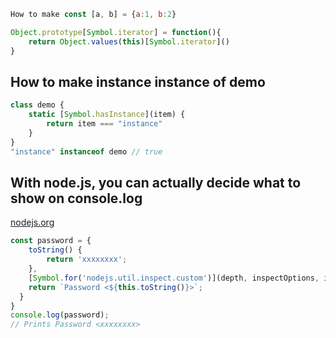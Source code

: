 
```js
How to make const [a, b] = {a:1, b:2}

Object.prototype[Symbol.iterator] = function(){
    return Object.values(this)[Symbol.iterator]()
}
```

## How to make instance instance of demo

```js
class demo {
    static [Symbol.hasInstance](item) {
        return item === "instance"
    }
}
"instance" instanceof demo // true
```

## With node.js, you can actually decide what to show on console.log

[nodejs.org](https://nodejs.org/api/util.html#util_util_inspect_custom)

```js
const password = {
    toString() {
        return 'xxxxxxxx';
    },
    [Symbol.for('nodejs.util.inspect.custom')](depth, inspectOptions, inspect) {
    return `Password <${this.toString()}>`;
  }
}
console.log(password);
// Prints Password <xxxxxxxx> 
```

